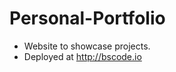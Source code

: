 
Personal-Portfolio
==================
- Website to showcase projects. 
- Deployed at http://bscode.io
